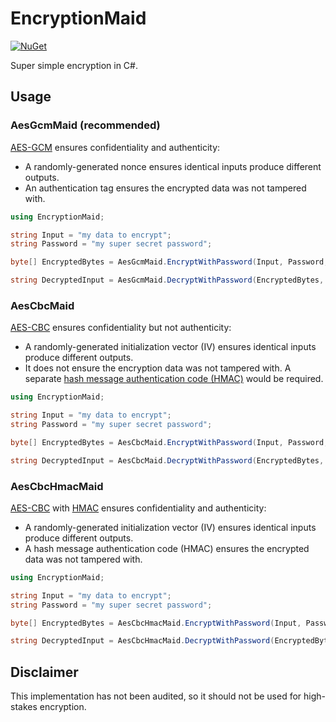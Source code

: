 # EncryptionMaid

[![NuGet](https://img.shields.io/nuget/v/EncryptionMaid.svg)](https://www.nuget.org/packages/EncryptionMaid)

Super simple encryption in C#.

## Usage

### AesGcmMaid (recommended)

[AES-GCM](https://medium.com/@pravallikayakkala123/understanding-aes-encryption-and-aes-gcm-mode-an-in-depth-exploration-using-java-e03be85a3faa) ensures confidentiality and authenticity:
- A randomly-generated nonce ensures identical inputs produce different outputs.
- An authentication tag ensures the encrypted data was not tampered with.

```cs
using EncryptionMaid;

string Input = "my data to encrypt";
string Password = "my super secret password";

byte[] EncryptedBytes = AesGcmMaid.EncryptWithPassword(Input, Password, 600_000);

string DecryptedInput = AesGcmMaid.DecryptWithPassword(EncryptedBytes, Password, 600_000);
```

### AesCbcMaid

[AES-CBC](https://www.studysmarter.co.uk/explanations/computer-science/cybersecurity-in-computer-science/cbc-mode) ensures confidentiality but not authenticity:
- A randomly-generated initialization vector (IV) ensures identical inputs produce different outputs.
- It does not ensure the encryption data was not tampered with. A separate [hash message authentication code (HMAC)](https://medium.com/@short_sparrow/how-hmac-works-step-by-step-explanation-with-examples-f4aff5efb40e) would be required.

```cs
using EncryptionMaid;

string Input = "my data to encrypt";
string Password = "my super secret password";

byte[] EncryptedBytes = AesCbcMaid.EncryptWithPassword(Input, Password, 600_000);

string DecryptedInput = AesCbcMaid.DecryptWithPassword(EncryptedBytes, Password, 600_000);
```

### AesCbcHmacMaid

[AES-CBC](https://www.studysmarter.co.uk/explanations/computer-science/cybersecurity-in-computer-science/cbc-mode) with [HMAC](https://security.stackexchange.com/a/63134) ensures confidentiality and authenticity:
- A randomly-generated initialization vector (IV) ensures identical inputs produce different outputs.
- A hash message authentication code (HMAC) ensures the encrypted data was not tampered with.

```cs
using EncryptionMaid;

string Input = "my data to encrypt";
string Password = "my super secret password";

byte[] EncryptedBytes = AesCbcHmacMaid.EncryptWithPassword(Input, Password, 600_000);

string DecryptedInput = AesCbcHmacMaid.DecryptWithPassword(EncryptedBytes, Password, 600_000);
```

## Disclaimer

This implementation has not been audited, so it should not be used for high-stakes encryption.